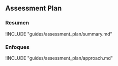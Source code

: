 ## Assessment Plan

### Resumen

!INCLUDE "guides/assessment_plan/summary.md"

### Enfoques

!INCLUDE "guides/assessment_plan/approach.md"
